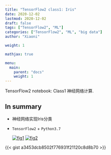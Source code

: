 ```yaml
---
title: "TensorFlow2 class1: Iris"
date: 2020-12-02
lastmod: 2020-12-02
draft: false
tags: ["TensorFlow2", "ML"]
categories: ["TensorFlow2", "ML", "big data"]
author: "Xiaoni"

weight: 1

mathjax: true

menu:
  main:
    parent: "docs"
    weight: 1
---
```


TensorFlow2 notebook: Class1 神经网络计算.

<!--more-->

## In summary

- 神经网络实现Iris分类
- `TensorFlow2` + `Python3.7`

  [![fig1](fig1.png)](https://gist.github.com/xiaonilee/a3453dcb8502f776931f21120c8d8b70)
  [![fig2](fig2.png)](https://gist.github.com/xiaonilee/a3453dcb8502f776931f21120c8d8b70)

{{< gist a3453dcb8502f776931f21120c8d8b70 >}}


  